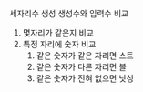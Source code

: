 세자리수 생성
생성수와 입력수 비교
1. 몇자리가 같은지 비교
2. 특정 자리에 숫자 비교
   1) 같은 숫자가 같은 자리면 스트
   2) 같은 숫자가 다른 자리면 볼
   3) 같은 숫자가 전혀 없으면 낫싱